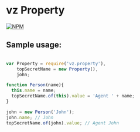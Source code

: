 # vz Property

[![NPM](https://nodei.co/npm/vz.property.png?downloads=true)](https://nodei.co/npm/vz.property/)

## Sample usage:

```javascript

var Property = require('vz.property'),
    topSecretName = new Property(),
    john;

function Person(name){
  this.name = name;
  topSecretName.of(this).value = 'Agent ' + name;
}

john = new Person('John');
john.name; // John
topSecretName.of(john).value; // Agent John

```

